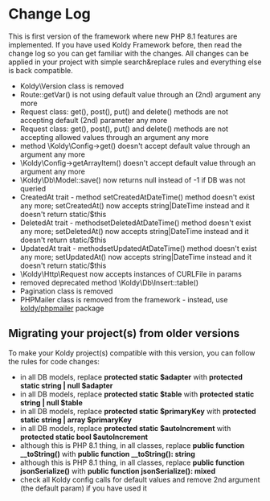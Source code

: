 # Change Log

This is first version of the framework where new PHP 8.1 features are implemented. If you have used Koldy Framework before, then
read the change log so you can get familiar with the changes. All changes can be applied in your project with simple search&replace
rules and everything else is back compatible.

- Koldy\Version class is removed
- Route::getVar() is not using default value through an (2nd) argument any more
- Request class: get(), post(), put() and delete() methods are not accepting default (2nd) parameter any more
- Request class: get(), post(), put() and delete() methods are not accepting allowed values through an argument any more
- method \Koldy\Config->get() doesn't accept default value through an argument any more
- \Koldy\Config->getArrayItem() doesn't accept default value through an argument any more
- \Koldy\Db\Model::save() now returns null instead of -1 if DB was not queried
- CreatedAt trait - method setCreatedAtDateTime() method doesn't exist any more; setCreatedAt() now accepts string|DateTime instead and it doesn't return static/$this
- DeletedAt trait - methodsetDeletedAtDateTime() method doesn't exist any more; setDeletedAt() now accepts string|DateTime instead and it doesn't return static/$this
- UpdatedAt trait - methodsetUpdatedAtDateTime() method doesn't exist any more; setUpdatedAt() now accepts string|DateTime instead and it doesn't return static/$this
- \Koldy\Http\Request now accepts instances of CURLFile in params
- removed deprecated method \Koldy\Db\Insert::table()
- Pagination class is removed
- PHPMailer class is removed from the framework - instead, use [koldy/phpmailer](https://packagist.org/packages/koldy/phpmailer) package

## Migrating your project(s) from older versions

To make your Koldy project(s) compatible with this version, you can follow the rules for code changes:

- in all DB models, replace **protected static $adapter** with **protected static string | null $adapter**
- in all DB models, replace **protected static $table** with **protected static string | null $table**
- in all DB models, replace **protected static $primaryKey** with **protected static string | array $primaryKey**
- in all DB models, replace **protected static $autoIncrement** with **protected static bool $autoIncrement**
- although this is PHP 8.1 thing, in all classes, replace **public function \_\_toString()** with **public function \_\_toString(): string**
- although this is PHP 8.1 thing, in all classes, replace **public function jsonSerialize()** with **public function jsonSerialize(): mixed**
- check all Koldy config calls for default values and remove 2nd argument (the default param) if you have used it
